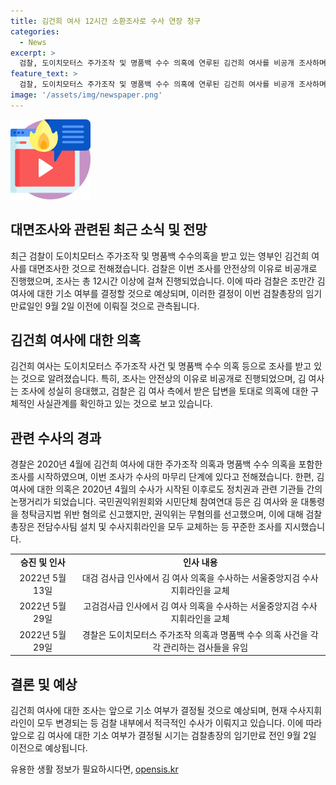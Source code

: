 ```yaml
---
title: 김건희 여사 12시간 소환조사로 수사 연장 청구
categories:
  - News
excerpt: >
  검찰, 도이치모터스 주가조작 및 명품백 수수 의혹에 연루된 김건희 여사를 비공개 조사하며 수사가 진행됐다. 검찰은 안전상의 이유로 조사를 비공개로 진행한 것으로 전해졌으며, 김 여사는 성실히 조사에 임했다는 변호인의 주장도 있다. 김 여사의 의혹에 대한 수사는 여러 관련 인사들의 인사 변경과 논란을 빚고 있는 가운데, 검찰은 김 여사에 대한 기소 여부를 결정할 전망이다. 해당 사건은 이 총장 임기만료 전 결정될 것으로 보인다.
feature_text: >
  검찰, 도이치모터스 주가조작 및 명품백 수수 의혹에 연루된 김건희 여사를 비공개 조사하며 수사가 진행됐다. 검찰은 안전상의 이유로 조사를 비공개로 진행한 것으로 전해졌으며, 김 여사는 성실히 조사에 임했다는 변호인의 주장도 있다. 김 여사의 의혹에 대한 수사는 여러 관련 인사들의 인사 변경과 논란을 빚고 있는 가운데, 검찰은 김 여사에 대한 기소 여부를 결정할 전망이다. 해당 사건은 이 총장 임기만료 전 결정될 것으로 보인다.
image: '/assets/img/newspaper.png'
---
```


<p><img src="/assets/img/news.png" alt="rentncar 속보" /></p>

<h2 data-ke-size="size26">대면조사와 관련된 최근 소식 및 전망</h2>

<p data-ke-size="size16">최근 검찰이 도이치모터스 주가조작 및 명품백 수수의혹을 받고 있는 영부인 김건희 여사를 대면조사한 것으로 전해졌습니다. 검찰은 이번 조사를 안전상의 이유로 비공개로 진행했으며, 조사는 총 12시간 이상에 걸쳐 진행되었습니다. 이에 따라 검찰은 조만간 김 여사에 대한 기소 여부를 결정할 것으로 예상되며, 이러한 결정이 이번 검찰총장의 임기만료일인 9월 2일 이전에 이뤄질 것으로 관측됩니다.</p>

<h2 data-ke-size="size26">김건희 여사에 대한 의혹</h2>

<p data-ke-size="size16">김건희 여사는 도이치모터스 주가조작 사건 및 명품백 수수 의혹 등으로 조사를 받고 있는 것으로 알려졌습니다. 특히, 조사는 안전상의 이유로 비공개로 진행되었으며, 김 여사는 조사에 성실히 응대했고, 검찰은 김 여사 측에서 받은 답변을 토대로 의혹에 대한 구체적인 사실관계를 확인하고 있는 것으로 보고 있습니다.</p>

<h2 data-ke-size="size26">관련 수사의 경과</h2>

<p data-ke-size="size16">경찰은 2020년 4월에 김건희 여사에 대한 주가조작 의혹과 명품백 수수 의혹을 포함한 조사를 시작하였으며, 이번 조사가 수사의 마무리 단계에 있다고 전해졌습니다. 한편, 김 여사에 대한 의혹은 2020년 4월의 수사가 시작된 이후로도 정치권과 관련 기관들 간의 논쟁거리가 되었습니다. 국민권익위원회와 시민단체 참여연대 등은 김 여사와 윤 대통령을 청탁금지법 위반 혐의로 신고했지만, 권익위는 무혐의를 선고했으며, 이에 대해 검찰총장은 전담수사팀 설치 및 수사지휘라인을 모두 교체하는 등 꾸준한 조사를 지시했습니다.</p>

<table>
    <tr>
        <td style="text-align: center; height: 17px;"><b>승진 및 인사</b></td>
        <td style="text-align: center; height: 17px;"><b>인사 내용</b></td>
    </tr>
    <tr>
        <td style="text-align: center; height: 17px;">2022년 5월 13일</td>
        <td style="text-align: center; height: 17px;">대검 검사급 인사에서 김 여사 의혹을 수사하는 서울중앙지검 수사지휘라인을 교체</td>
    </tr>
    <tr>
        <td style="text-align: center; height: 17px;">2022년 5월 29일</td>
        <td style="text-align: center; height: 17px;">고검검사급 인사에서 김 여사 의혹을 수사하는 서울중앙지검 수사지휘라인을 교체</td>
    </tr>
    <tr>
        <td style="text-align: center; height: 17px;">2022년 5월 29일</td>
        <td style="text-align: center; height: 17px;">경찰은 도이치모터스 주가조작 의혹과 명품백 수수 의혹 사건을 각각 관리하는 검사들을 유임</td>
    </tr>
</table>

<h2 data-ke-size="size26">결론 및 예상</h2>

<p data-ke-size="size16">김건희 여사에 대한 조사는 앞으로 기소 여부가 결정될 것으로 예상되며, 현재 수사지휘라인이 모두 변경되는 등 검찰 내부에서 적극적인 수사가 이뤄지고 있습니다. 이에 따라 앞으로 김 여사에 대한 기소 여부가 결정될 시기는 검찰총장의 임기만료 전인 9월 2일 이전으로 예상됩니다.</p>
유용한 생활 정보가 필요하시다면, <a href="https://opensis.kr" rel="dofollow">opensis.kr</a>


